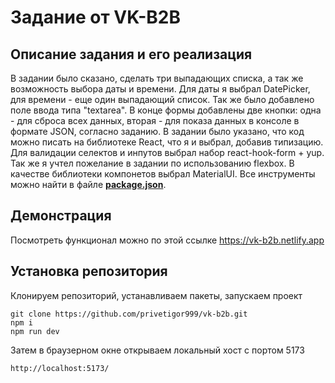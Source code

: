 # Задание от VK-B2B

## Описание задания и его реализация

В задании было сказано, сделать три выпадающих списка, а так же возможность выбора даты и времени. Для даты я выбрал DatePicker, для времени - еще один выпадающий список. Так же было добавлено поле ввода типа "textarea". В конце формы добавлены две кнопки: одна - для сброса всех данных, вторая - для показа данных в консоле в формате JSON, согласно заданию.
В задании было указано, что код можно писать на библиотеке React, что я и выбрал, добавив типизацию. Для валидации селектов и инпутов выбрал набор react-hook-form + yup.
Так же я учтел пожелание в задании по использованию flexbox. В качестве библиотеки компонетов выбрал MaterialUI.
Все инструменты можно найти в файле <a href="https://github.com/privetigor999/vk-b2b/blob/dev/package.json"><b>package.json</b></a>.

## Демонстрация

Посмотреть функционал можно по этой ссылке https://vk-b2b.netlify.app

## Установка репозитория

Клонируем репозиторий, устанавливаем пакеты, запускаем проект

```
git clone https://github.com/privetigor999/vk-b2b.git
npm i
npm run dev
```

Затем в браузерном окне открываем локальный хост с портом 5173

```
http://localhost:5173/
```
